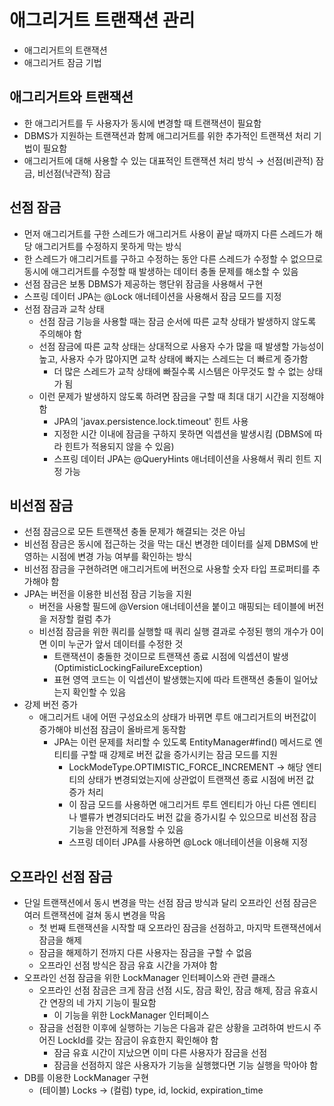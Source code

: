 # 애그리거트 트랜잭션 관리
- 애그리거트의 트랜잭션
- 애그리거트 잠금 기법

## 애그리거트와 트랜잭션
- 한 애그리거트를 두 사용자가 동시에 변경할 때 트랜잭션이 필요함
- DBMS가 지원하는 트랜잭션과 함께 애그리거트를 위한 추가적인 트랜잭션 처리 기법이 필요함
- 애그리거트에 대해 사용할 수 있는 대표적인 트랜잭션 처리 방식 → 선점(비관적) 잠금, 비선점(낙관적) 잠금

## 선점 잠금
- 먼저 애그리거트를 구한 스레드가 애그리거트 사용이 끝날 때까지 다른 스레드가 해당 애그리거트를 수정하지 못하게 막는 방식
- 한 스레드가 애그리거트를 구하고 수정하는 동안 다른 스레드가 수정할 수 없으므로 동시에 애그리거트를 수정할 때 발생하는 데이터 충돌 문제를 해소할 수 있음
- 선점 잠금은 보통 DBMS가 제공하는 행단위 잠금을 사용해서 구현
- 스프링 데이터 JPA는 @Lock 애너테이션을 사용해서 잠금 모드를 지정
- 선점 잠금과 교착 상태
  - 선점 잠금 기능을 사용할 때는 잠금 순서에 따른 교착 상태가 발생하지 않도록 주의해야 함
  - 선점 잠금에 따른 교착 상태는 상대적으로 사용자 수가 많을 때 발생할 가능성이 높고, 사용자 수가 많아지면 교착 상태에 빠지는 스레드는 더 빠르게 증가함
    - 더 많은 스레드가 교착 상태에 빠질수록 시스템은 아무것도 할 수 없는 상태가 됨
  - 이런 문제가 발생하지 않도록 하려면 잠금을 구할 때 최대 대기 시간을 지정해야 함
    - JPA의 'javax.persistence.lock.timeout' 힌트 사용
    - 지정한 시간 이내에 잠금을 구하지 못하면 익셉션을 발생시킴 (DBMS에 따라 힌트가 적용되지 않을 수 있음)
    - 스프링 데이터 JPA는 @QueryHints 애너테이션을 사용해서 쿼리 힌트 지정 가능

## 비선점 잠금
- 선점 잠금으로 모든 트랜잭션 충돌 문제가 해결되는 것은 아님
- 비선점 잠금은 동시에 접근하는 것을 막는 대신 변경한 데이터를 실제 DBMS에 반영하는 시점에 변경 가능 여부를 확인하는 방식
- 비선점 잠금을 구현하려면 애그리거트에 버전으로 사용할 숫자 타입 프로퍼티를 추가해야 함
- JPA는 버전을 이용한 비선점 잠금 기능을 지원
  - 버전을 사용할 필드에 @Version 애너테이션을 붙이고 매핑되는 테이블에 버전을 저장할 컬럼 추가
  - 비선점 잠금을 위한 쿼리를 실행할 때 쿼리 실행 결과로 수정된 행의 개수가 0이면 이미 누군가 앞서 데이터를 수정한 것
    - 트랜잭션이 충돌한 것이므로 트랜잭션 종료 시점에 익셉션이 발생 (OptimisticLockingFailureException)
    - 표현 영역 코드는 이 익셉션이 발생했는지에 따라 트랜잭션 충돌이 일어났는지 확인할 수 있음
- 강제 버전 증가
  - 애그리거트 내에 어떤 구성요소의 상태가 바뀌면 루트 애그리거트의 버전값이 증가해야 비선점 잠금이 올바르게 동작함
    - JPA는 이런 문제를 처리할 수 있도록 EntityManager#find() 메서드로 엔티티를 구할 때 강제로 버전 값을 증가시키는 잠금 모드를 지원
      - LockModeType.OPTIMISTIC_FORCE_INCREMENT → 해당 엔티티의 상태가 변경되었는지에 상관없이 트랜잭션 종료 시점에 버전 값 증가 처리
      - 이 잠금 모드를 사용하면 애그리거트 루트 엔티티가 아닌 다른 엔티티나 밸류가 변경되더라도 버전 값을 증가시킬 수 있으므로 비선점 잠금 기능을 안전하게 적용할 수 있음
      - 스프링 데이터 JPA를 사용하면 @Lock 애너테이션을 이용해 지정 

## 오프라인 선점 잠금
- 단일 트랜잭션에서 동시 변경을 막는 선점 잠금 방식과 달리 오프라인 선점 잠금은 여러 트랜잭션에 걸쳐 동시 변경을 막음
  - 첫 번째 트랜잭션을 시작할 때 오프라인 잠금을 선점하고, 마지막 트랜잭션에서 잠금을 해제
  - 잠금을 해제하기 전까지 다른 사용자는 잠금을 구할 수 없음
  - 오프라인 선점 방식은 잠금 유효 시간을 가져야 함
- 오프라인 선점 잠금을 위한 LockManager 인터페이스와 관련 클래스
  - 오프라인 선점 잠금은 크게 잠금 선점 시도, 잠금 확인, 잠금 해제, 잠금 유효시간 연장의 네 가지 기능이 필요함
    - 이 기능을 위한 LockManager 인터페이스
  - 잠금을 선점한 이후에 실행하는 기능은 다음과 같은 상황을 고려하여 반드시 주어진 LockId를 갖는 잠금이 유효한지 확인해야 함
    - 잠금 유효 시간이 지났으면 이미 다른 사용자가 잠금을 선점
    - 잠금을 선점하지 않은 사용자가 기능을 실행했다면 기능 실행을 막아야 함
- DB를 이용한 LockManager 구현
  - (테이블) Locks → (컬럼) type, id, lockid, expiration_time